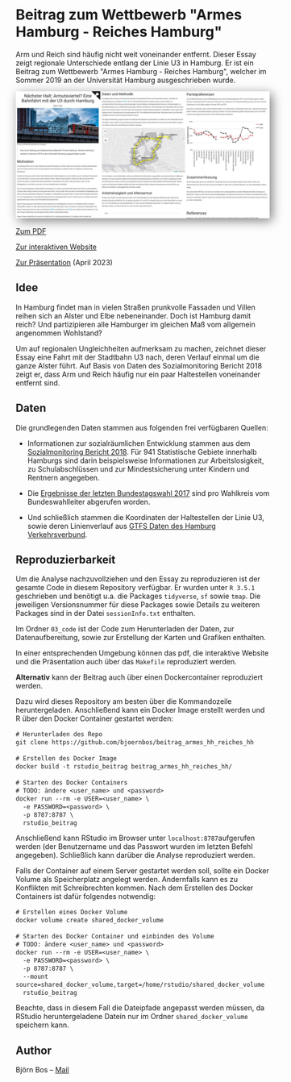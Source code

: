 # Beitrag zum Wettbewerb "Armes Hamburg - Reiches Hamburg"

Arm und Reich sind häufig nicht weit voneinander entfernt. Dieser Essay zeigt regionale Unterschiede entlang der Linie U3 in Hamburg. Er ist ein Beitrag zum Wettbewerb "Armes Hamburg - Reiches Hamburg", welcher im Sommer 2019 an der Universität Hamburg ausgeschrieben wurde.

<a href="https://bjoernbos.github.io/beitrag_armes_hh_reiches_hh/"><img style="box-shadow: 5px 5px 20px grey" src="Screenshot.jpg"></a>

[Zum PDF](https://github.com/bjoernbos/beitrag_armes_hh_reiches_hh/blob/master/04_docs/Latex/Essay.pdf)

[Zur interaktiven Website](https://bjoernbos.github.io/beitrag_armes_hh_reiches_hh/)

[Zur Präsentation](https://bjoernbos.github.io/beitrag_armes_hh_reiches_hh/slides.html) (April 2023)


## Idee
In Hamburg findet man in vielen Straßen prunkvolle Fassaden und Villen reihen sich an Alster und Elbe nebeneinander. Doch ist Hamburg damit reich? Und partizipieren alle Hamburger im gleichen Maß vom allgemein angenommen Wohlstand?

Um auf regionalen Ungleichheiten aufmerksam zu machen, zeichnet dieser Essay eine Fahrt mit der Stadtbahn U3 nach, deren Verlauf einmal um die ganze Alster führt. Auf Basis von Daten des Sozialmonitoring Bericht 2018 zeigt er, dass Arm und Reich häufig nur ein paar Haltestellen voneinander entfernt sind.

## Daten
Die grundlegenden Daten stammen aus folgenden frei verfügbaren Quellen:

* Informationen zur sozialräumlichen Entwicklung stammen aus dem [Sozialmonitoring Bericht 2018](https://www.hamburg.de/sozialmonitoring). Für 941 Statistische Gebiete innerhalb Hamburgs sind darin beispielsweise Informationen zur Arbeitslosigkeit, zu Schulabschlüssen und zur Mindestsicherung unter Kindern und Rentnern angegeben.

* Die [Ergebnisse der letzten Bundestagswahl 2017](https://www.bundeswahlleiter.de/bundestagswahlen/2017/ergebnisse/weitere-ergebnisse.html) sind pro Wahlkreis vom Bundeswahlleiter abgerufen worden.

* Und schließlich stammen die Koordinaten der Haltestellen der Linie U3, sowie deren Linienverlauf aus [GTFS Daten des Hamburg Verkehrsverbund](http://suche.transparenz.hamburg.de/dataset/hvv-fahrplandaten-gtfs-mai-2019-bis-dezember-2019).


## Reproduzierbarkeit
Um die Analyse nachzuvollziehen und den Essay zu reproduzieren ist der gesamte Code in diesem Repository verfügbar. Er wurden unter `R 3.5.1` geschrieben und benötigt u.a. die Packages `tidyverse`, `sf` sowie `tmap`. Die jeweiligen Versionsnummer für diese Packages sowie Details zu weiteren Packages sind in der Datei `sessionInfo.txt` enthalten.

Im Ordner `03_code` ist der Code zum Herunterladen der Daten, zur Datenaufbereitung, sowie zur Erstellung der Karten und Grafiken enthalten.

In einer entsprechenden Umgebung können das pdf, die interaktive Website und die Präsentation auch über das `Makefile` reproduziert werden.

**Alternativ** kann der Beitrag auch über einen Dockercontainer reproduziert werden.

Dazu wird dieses Repository am besten über die Kommandozeile heruntergeladen. Anschließend kann ein Docker Image erstellt werden und R über den Docker Container gestartet werden:

```
# Herunterladen des Repo
git clone https://github.com/bjoernbos/beitrag_armes_hh_reiches_hh

# Erstellen des Docker Image
docker build -t rstudio_beitrag beitrag_armes_hh_reiches_hh/

# Starten des Docker Containers
# TODO: ändere <user_name> und <password>
docker run --rm -e USER=<user_name> \
  -e PASSWORD=<password> \
  -p 8787:8787 \
  rstudio_beitrag
```
Anschließend kann RStudio im Browser unter `localhost:8787`aufgerufen werden (der Benutzername und das Passwort wurden im letzten Befehl angegeben). Schließlich kann darüber die Analyse reproduziert werden.

Falls der Container auf einem Server gestartet werden soll, sollte ein Docker Volume als Speicherplatz angelegt werden. Andernfalls kann es zu Konflikten mit Schreibrechten kommen. Nach dem Erstellen des Docker Containers ist dafür folgendes notwendig:

```
# Erstellen eines Docker Volume
docker volume create shared_docker_volume

# Starten des Docker Container und einbinden des Volume
# TODO: ändere <user_name> und <password>
docker run --rm -e USER=<user_name> \
  -e PASSWORD=<password> \
  -p 8787:8787 \
  --mount source=shared_docker_volume,target=/home/rstudio/shared_docker_volume
  rstudio_beitrag
```

Beachte, dass in diesem Fall die Dateipfade angepasst werden müssen, da RStudio heruntergeladene Datein nur im Ordner `shared_docker_volume` speichern kann.

## Author
Björn Bos – [Mail](mailto:bjoern.bos@web.de)
